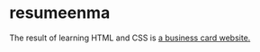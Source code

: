 # resumeenma

The result of learning HTML and CSS is <a href="https://rokk1t.github.io/resumeenma/enma-cv.html" target="_blank">a business card website.</a>
